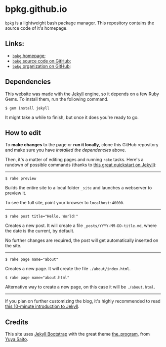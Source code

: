 # bpkg.github.io

`bpkg` is a lightweight bash package manager.
This repository contains the source code of it's homepage.

## Links:

* [`bpkg` homepage][home];
* [`bpkg` source code on GitHub][hub];
* [`bpkg` organization on GitHub][org];

## Dependencies

This website was made with the [Jekyll][jekyll] engine, so it depends on a few
Ruby Gems. To install them, run the following command.

    $ gem install jekyll

It might take a while to finish, but once it does you're ready to go.

## How to edit

To **make changes** to the page or **run it locally**, clone this GitHub
repository and make sure you have _installed the dependencies_ above.

Then, it's a matter of editing pages and running `rake` tasks.  Here's a rundown
of possible commands (thanks to [this great quickstart on Jekyll][tuto]):

---

    $ rake preview

Builds the entire site to a local folder `_site` and launches a webserver to
preview it.

To see the full site, point your browser to `localhost:40000`.

---

    $ rake post title="Hello, World!"

Creates a new post. It will create a file `_posts/YYYY-MM-DD-title.md`, where
the date is the current, by default.

No further changes are required, the post will get automatically inserted on the
site.

---

    $ rake page name="about"

Creates a new page. It will create the file `./about/index.html`.

    $ rake page name="about.html"

Alternative way to create a new page, on this case it will be `./about.html`.

---

If you plan on further customizing the blog, it's highly recommended to
read [this 10-minute introduction to Jekyll][intro].

## Credits

This site uses [Jekyll Bootstrap][boots] with the great theme
[the_program][theme], from [Yuya Saito][saito].

[home]:    http://bpkg.io/
[hub]:     https://github.com/bpkg/bpkg
[org]:     https://github.com/bpkg
[jekyll]:  http://jekyllrb.com/
[tuto]:    http://jekyllbootstrap.com/usage/jekyll-quick-start.html
[intro]:   http://jekyllbootstrap.com/lessons/jekyll-introduction.html
[boots]:   http://jekyllbootstrap.com/
[theme]:   https://github.com/jekyllbootstrap/theme-the-program
[saito]:   http://css.studiomohawk.com/

